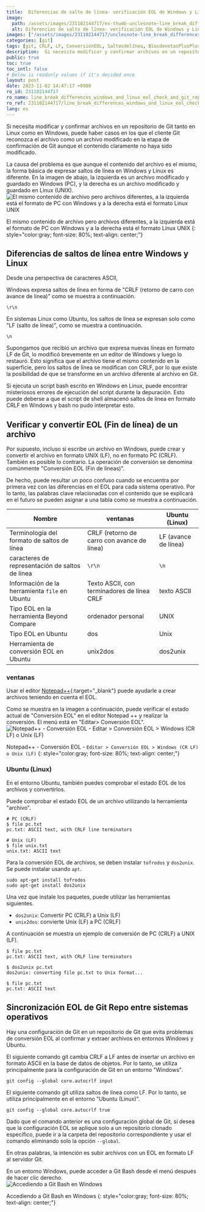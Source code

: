 ```yaml
---
title:  Diferencias de salto de línea- verificación EOL de Windows y Linux y sincronización de Git Repo
image:
  path: /assets/images/231102144717/es-thumb-unclesnote-line_break_differences_windows_and_linux_eol_check_and_git_repo_sync.png
  alt: Diferencias de salto de línea- verificación EOL de Windows y Linux y sincronización de Git Repo
images: ["/assets/images/231102144717/unclesnote-line_break_differences_windows_and_linux_eol_check_and_git_repo_sync-same_file_contents_but_different_files_on_the_left_is_windows_pc_format_and_on_the_right_is_linux_unix_format.png", "/assets/images/231102144717/unclesnote-line_break_differences_windows_and_linux_eol_check_and_git_repo_sync-notepad++-eol_conversion-edit_eol_conversion_windows_cr_lf_or_unix_lf.png", "/assets/images/231102144717/unclesnote-line_break_differences_windows_and_linux_eol_check_and_git_repo_sync-accessing_git_bash_on_windows.png"]
categories: [git]
tags: [git, CRLF, LF, ConversiónEOL, Saltosdelínea, BlocdenotasPlusPlus, unix2dos, dos2unix]
description:  Si necesita modificar y confirmar archivos en un repositorio de Git tanto en Linux como en Windows, puede haber casos en los que el cliente Git reconozca el
public: true
toc: true
toc_intl: false
# Below is readonly values if it's decided once
layout: post
date: 2023-11-02 14:47:17 +0900
ro_id: 231102144717
ro_name: line_break_differences_windows_and_linux_eol_check_and_git_repo_sync
ro_ref: 231102144717/line_break_differences_windows_and_linux_eol_check_and_git_repo_sync
lang: es
---
```

Si necesita modificar y confirmar archivos en un repositorio de Git tanto en Linux como en Windows, puede haber casos en los que el cliente Git reconozca el archivo como un archivo modificado en la etapa de confirmación de Git aunque el contenido claramente no haya sido modificado.  

La causa del problema es que aunque el contenido del archivo es el mismo, la forma básica de expresar saltos de línea en Windows y Linux es diferente. En la imagen de abajo, la izquierda es un archivo modificado y guardado en Windows (PC), y la derecha es un archivo modificado y guardado en Linux (UNIX).  
![El mismo contenido de archivo pero archivos diferentes, a la izquierda está el formato de PC con Windows y a la derecha está el formato Linux UNIX](/assets/images/231102144717/unclesnote-line_break_differences_windows_and_linux_eol_check_and_git_repo_sync-same_file_contents_but_different_files_on_the_left_is_windows_pc_format_and_on_the_right_is_linux_unix_format.png)  

El mismo contenido de archivo pero archivos diferentes, a la izquierda está el formato de PC con Windows y a la derecha está el formato Linux UNIX
{: style="color:gray; font-size: 80%; text-align: center;"}

## Diferencias de saltos de línea entre Windows y Linux
Desde una perspectiva de caracteres ASCII,  

Windows expresa saltos de línea en forma de "CRLF (retorno de carro con avance de línea)" como se muestra a continuación.  

```text
\r\n
```
En sistemas Linux como Ubuntu, los saltos de línea se expresan solo como "LF (salto de línea)", como se muestra a continuación.  

```text
\n
```
Supongamos que recibió un archivo que expresa nuevas líneas en formato LF de Git, lo modificó brevemente en un editor de Windows y luego lo restauró. Esto significa que el archivo tiene el mismo contenido en la superficie, pero los saltos de línea se modifican con CRLF, por lo que existe la posibilidad de que se transforme en un archivo diferente al archivo en Git.  

Si ejecuta un script bash escrito en Windows en Linux, puede encontrar misteriosos errores de ejecución del script durante la depuración. Esto puede deberse a que el script de shell almacenó saltos de línea en formato CRLF en Windows y bash no pudo interpretar esto.  
## Verificar y convertir EOL (Fin de línea) de un archivo
Por supuesto, incluso si escribe un archivo en Windows, puede crear y convertir el archivo en formato UNIX (LF), no en formato PC (CRLF). También es posible lo contrario. La operación de conversión se denomina comúnmente "Conversión EOL (Fin de líneas)".  

De hecho, puede resultar un poco confuso cuando se encuentra por primera vez con las diferencias en el EOL para cada sistema operativo. Por lo tanto, las palabras clave relacionadas con el contenido que se explicará en el futuro se pueden asignar a una tabla como se muestra a continuación.  

|Nombre|ventanas|Ubuntu (Linux)|
| ------------------------------------------ | -------------------------------------- | -------------- |
|Terminología del formato de saltos de línea|CRLF (retorno de carro con avance de línea)|LF (avance de línea)|
|caracteres de representación de saltos de línea|`\r\n`|`\n`|
|Información de la herramienta `file` en Ubuntu|Texto ASCII, con terminadores de línea CRLF|texto ASCII|
|Tipo EOL en la herramienta Beyond Compare|ordenador personal|UNIX|
|Tipo EOL en Ubuntu|dos|Unix|
|Herramienta de conversión EOL en Ubuntu|unix2dos|dos2unix|

### ventanas
Usar el editor [Notepad++](https://notepad-plus-plus.org/downloads){:target="_blank"} puede ayudarle a crear archivos teniendo en cuenta el EOL.  

Como se muestra en la imagen a continuación, puede verificar el estado actual de "Conversión EOL" en el editor Notepad ++ y realizar la conversión. El menú está en "Editar> Conversión EOL".  
![Notepad++ - Conversión EOL - `Editar > Conversión EOL > Windows (CR LF) o Unix (LF)`](/assets/images/231102144717/unclesnote-line_break_differences_windows_and_linux_eol_check_and_git_repo_sync-notepad++-eol_conversion-edit_eol_conversion_windows_cr_lf_or_unix_lf.png)  

Notepad++ - Conversión EOL - `Editar > Conversión EOL > Windows (CR LF) o Unix (LF)`
{: style="color:gray; font-size: 80%; text-align: center;"}

### Ubuntu (Linux)
En el entorno Ubuntu, también puedes comprobar el estado EOL de los archivos y convertirlos.  

Puede comprobar el estado EOL de un archivo utilizando la herramienta "archivo".  

```shell
# PC (CRLF)
$ file pc.txt 
pc.txt: ASCII text, with CRLF line terminators

# Unix (LF)
$ file unix.txt 
unix.txt: ASCII text
```
Para la conversión EOL de archivos, se deben instalar `tofrodos` y `dos2unix`. Se puede instalar usando `apt`.  

```shell
sudo apt-get install tofrodos
sudo apt-get install dos2unix
```
Una vez que instale los paquetes, puede utilizar las herramientas siguientes.  
- `dos2unix`: Convertir PC (CRLF) a Unix (LF)
- `unix2dos`: convierte Unix (LF) a PC (CRLF)

A continuación se muestra un ejemplo de conversión de PC (CRLF) a UNIX (LF).  

```shell
$ file pc.txt 
pc.txt: ASCII text, with CRLF line terminators

$ dos2unix pc.txt 
dos2unix: converting file pc.txt to Unix format...

$ file pc.txt 
pc.txt: ASCII text

```
## Sincronización EOL de Git Repo entre sistemas operativos
Hay una configuración de Git en un repositorio de Git que evita problemas de conversión EOL al confirmar y extraer archivos en entornos Windows y Ubuntu.  

El siguiente comando git cambia CRLF a LF antes de insertar un archivo en formato ASCII en la base de datos de objetos. Por lo tanto, se utiliza principalmente para la configuración de Git en un entorno "Windows".  

```shell
git config --global core.autocrlf input 
```
El siguiente comando git utiliza saltos de línea como LF. Por lo tanto, se utiliza principalmente en el entorno "Ubuntu (Linux)".  

```shell
git config --global core.autocrlf true
```
Dado que el comando anterior es una configuración global de Git, si desea que la configuración EOL se aplique solo a un repositorio clonado específico, puede ir a la carpeta del repositorio correspondiente y usar el comando eliminando solo la opción `--global`.  

En otras palabras, la intención es subir archivos con un EOL en formato LF al servidor Git.  

En un entorno Windows, puede acceder a Git Bash desde el menú después de hacer clic derecho.  
![Accediendo a Git Bash en Windows](/assets/images/231102144717/unclesnote-line_break_differences_windows_and_linux_eol_check_and_git_repo_sync-accessing_git_bash_on_windows.png)  

Accediendo a Git Bash en Windows
{: style="color:gray; font-size: 80%; text-align: center;"}

